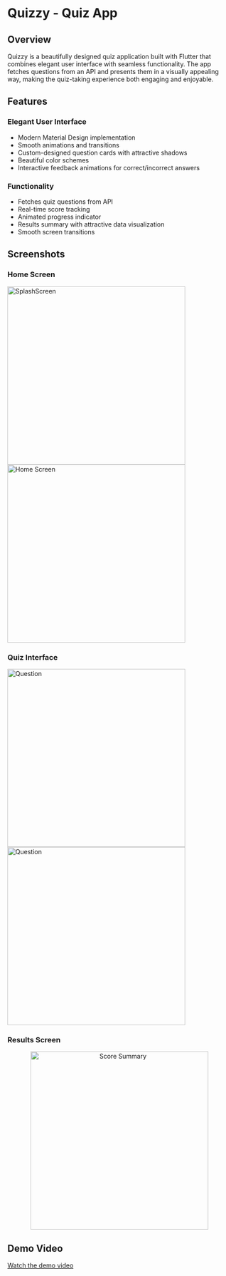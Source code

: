 # Quizzy - Quiz App
## Overview
Quizzy is a beautifully designed quiz application built with Flutter that combines elegant user interface with seamless functionality. The app fetches questions from an API and presents them in a visually appealing way, making the quiz-taking experience both engaging and enjoyable.

## Features
### Elegant User Interface
- Modern Material Design implementation
- Smooth animations and transitions
- Custom-designed question cards with attractive shadows
- Beautiful color schemes
- Interactive feedback animations for correct/incorrect answers

### Functionality
- Fetches quiz questions from API
- Real-time score tracking
- Animated progress indicator
- Results summary with attractive data visualization
- Smooth screen transitions

## Screenshots
### Home Screen
<p float="left">
  <img src="https://github.com/user-attachments/assets/9507c80b-a973-447f-9575-a3aa3e60691b" width="400" alt="SplashScreen">
  <img src="https://github.com/user-attachments/assets/3adf99d2-054a-4907-ae33-d89bebf031b5" width="400" alt="Home Screen">
</p>

### Quiz Interface
<p float="left">
  <img src="https://github.com/user-attachments/assets/d6f9e1dd-0b5e-499f-81f5-4f3d48b88897" width="400" alt="Question">
  <img src="https://github.com/user-attachments/assets/aa176871-2904-4e29-8992-bca80ab862ef" width="400" alt="Question">
</p>

### Results Screen
<p align="center">
  <img src="https://github.com/user-attachments/assets/ecfceb82-0e7e-4826-8805-c90f45367bdf" width="400" alt="Score Summary">
</p>

## Demo Video
[Watch the demo video](https://github.com/user-attachments/assets/86e82c10-096d-4e7f-9435-b9aa1c779e3b)
